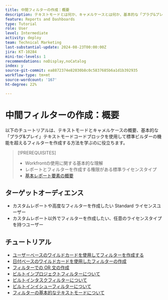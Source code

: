 ```yaml
---
title: 中間フィルターの作成：概要
description: テキストモードとは何か、キャメルケースとは何か、基本的な「プラグ&プレイ」テキストモードコードブロックを使用して標準ビルダーの機能を超えるフィルターを作成する方法について説明します。
feature: Reports and Dashboards
type: Tutorial
role: User
level: Intermediate
activity: deploy
team: Technical Marketing
last-substantial-update: 2024-08-23T00:00:00Z
jira: KT-10284
mini-toc-levels: 1
recommendations: noDisplay,noCatalog
index: y
source-git-commit: ea8872374e82030b8c0c5837685b6a1d1b392935
workflow-type: tm+mt
source-wordcount: '167'
ht-degree: 22%

---
```



# 中間フィルターの作成：概要

以下のチュートリアルは、テキストモードとキャメルケースの概要、基本的な「プラグ&amp;プレイ」テキストモードコードブロックを使用して標準ビルダーの機能を超えるフィルターを作成する方法を学ぶのに役立ちます。

>[!PREREQUISITES]
>
>* Workfrontの使用に関する基本的な理解
>* レポートとフィルターを作成する権限がある標準ライセンスタイプ
>* [ 基本レポート要素の概要 ](https://experienceleague.adobe.com/?recommended=Workfront-U-1-2022.1.reporting)

## ターゲットオーディエンス

* カスタムレポートや高度なフィルターを作成したい Standard ライセンスユーザー
* カスタムレポート以外でフィルターを作成したい、任意のライセンスタイプを持つユーザー


## チュートリアル

* [ユーザーベースのワイルドカードを使用してフィルターを作成する](/help/reporting/intermediate-reporting/create-filters-with-user-based-wildcards.md)
* [日付ベースのワイルドカードを使用したフィルターの作成](/help/reporting/intermediate-reporting/create-filters-with-date-based-wildcards.md)
* [フィルターでの OR 文の作成](/help/reporting/intermediate-reporting/or-statements-in-filters.md)
* [ビルトインプロジェクトフィルターについて](/help/reporting/intermediate-reporting/open-built-in-project-filters.md)
* [ビルトインタスクフィルターについて](/help/reporting/intermediate-reporting/open-built-in-task-filters.md)
* [ビルトインイシューフィルターについて](/help/reporting/intermediate-reporting/open-built-in-issue-filters.md)
* [フィルターの基本的なテキストモードについて](/help/reporting/intermediate-reporting/basic-text-mode-for-filters.md)

